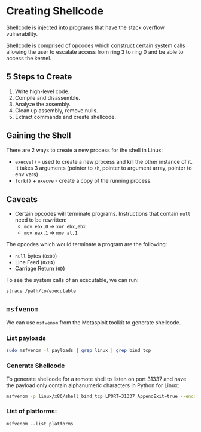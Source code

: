 # Creating Shellcode

Shellcode is injected into programs that have the stack overflow vulnerability.

Shellcode is comprised of opcodes which construct certain system calls allowing the user to escalate access from ring 3 to ring 0 and be able to access the kernel.


## 5 Steps to Create

1) Write high-level code.
2) Compile and disassemble.
3) Analyze the assembly.
4) Clean up assembly, remove nulls.
5) Extract commands and create shellcode.


## Gaining the Shell

There are 2 ways to create a new process for the shell in Linux:

- `execve()` - used to create a new process and kill the other instance of it. It takes 3 arguments (pointer to `sh`, pointer to argument array, pointer to env vars)
- `fork()` + `execve` - create a copy of the running process.

## Caveats
- Certain opcodes will terminate programs. Instructions that contain `null` need to be rewritten:
    - `mov ebx,0` => `xor ebx,ebx`
    - `mov eax,1` => `mov al,1`


The opcodes which would terminate a program are the following:

- `null` bytes (`0x00`)
- Line Feed (`0x0A`)
- Carriage Return (`0D`)


To see the system calls of an executable, we can run:

```bash
strace /path/to/executable
```

## `msfvenom`

We can use `msfvenom` from the Metasploit toolkit to generate shellcode.


### List payloads
```bash
sudo msfvenom -l payloads | grep linux | grep bind_tcp
```

### Generate Shellcode
To generate shellcode for a remote shell to listen on port 31337 and have the payload only contain alphanumeric characters in Python for Linux:

```bash
msfvenom -p linux/x86/shell_bind_tcp LPORT=31337 AppendExit=true --encoder x86/alpha_mixed -f python -o $OUTPUT_PATH.py
```

### List of platforms:
```
msfvenom --list platforms
```